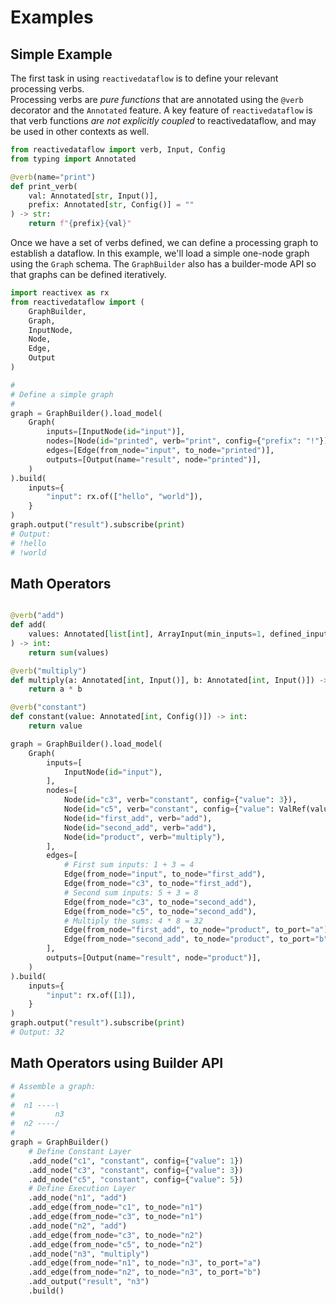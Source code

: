 # Examples

## Simple Example
The first task in using `reactivedataflow` is to define your relevant processing verbs.  
Processing verbs are _pure functions_ that are annotated using the `@verb` decorator and the `Annotated` feature. 
A key feature of `reactivedataflow` is that verb functions _are not explicitly coupled_ to reactivedataflow, and may be used in other contexts as well.

```python
from reactivedataflow import verb, Input, Config
from typing import Annotated

@verb(name="print")
def print_verb(
	val: Annotated[str, Input()], 
	prefix: Annotated[str, Config()] = ""
) -> str:
	return f"{prefix}{val}"
```

Once we have a set of verbs defined, we can define a processing graph to establish a dataflow. 
In this example, we'll load a simple one-node graph using the `Graph` schema. 
The `GraphBuilder` also has a builder-mode API so that graphs can be defined iteratively.

```python
import reactivex as rx
from reactivedataflow import (
	GraphBuilder,
	Graph,
	InputNode,
	Node,
	Edge,
	Output
)

#
# Define a simple graph
#
graph = GraphBuilder().load_model(
	Graph(
		inputs=[InputNode(id="input")],
		nodes=[Node(id="printed", verb="print", config={"prefix": "!"})],
		edges=[Edge(from_node="input", to_node="printed")],
		outputs=[Output(name="result", node="printed")],
	)
).build(
	inputs={
		"input": rx.of(["hello", "world"]),
	}
)
graph.output("result").subscribe(print)
# Output: 
# !hello
# !world
```

## Math Operators
```python    

@verb("add")
def add(
	values: Annotated[list[int], ArrayInput(min_inputs=1, defined_inputs=True)],
) -> int:
	return sum(values)

@verb("multiply")
def multiply(a: Annotated[int, Input()], b: Annotated[int, Input()]) -> int:
	return a * b

@verb("constant")
def constant(value: Annotated[int, Config()]) -> int:
	return value

graph = GraphBuilder().load_model(
	Graph(
		inputs=[
			InputNode(id="input"),
		],
		nodes=[
			Node(id="c3", verb="constant", config={"value": 3}),
			Node(id="c5", verb="constant", config={"value": ValRef(value=5)}),
			Node(id="first_add", verb="add"),
			Node(id="second_add", verb="add"),
			Node(id="product", verb="multiply"),
		],
		edges=[
			# First sum inputs: 1 + 3 = 4
			Edge(from_node="input", to_node="first_add"),
			Edge(from_node="c3", to_node="first_add"),
			# Second sum inputs: 5 + 3 = 8
			Edge(from_node="c3", to_node="second_add"),
			Edge(from_node="c5", to_node="second_add"),
			# Multiply the sums: 4 * 8 = 32
			Edge(from_node="first_add", to_node="product", to_port="a"),
			Edge(from_node="second_add", to_node="product", to_port="b"),
		],
		outputs=[Output(name="result", node="product")],
	)
).build(
	inputs={
		"input": rx.of([1]),
	}
)
graph.output("result").subscribe(print)
# Output: 32
```

## Math Operators using Builder API

```python
# Assemble a graph:
#
#  n1 ----\
#         n3
#  n2 ----/
#
graph = GraphBuilder()
	# Define Constant Layer
	.add_node("c1", "constant", config={"value": 1})
	.add_node("c3", "constant", config={"value": 3})
	.add_node("c5", "constant", config={"value": 5})
	# Define Execution Layer
	.add_node("n1", "add")
	.add_edge(from_node="c1", to_node="n1")
	.add_edge(from_node="c3", to_node="n1")
	.add_node("n2", "add")
	.add_edge(from_node="c3", to_node="n2")
	.add_edge(from_node="c5", to_node="n2")
	.add_node("n3", "multiply")
	.add_edge(from_node="n1", to_node="n3", to_port="a")
	.add_edge(from_node="n2", to_node="n3", to_port="b")
	.add_output("result", "n3")
	.build()
```